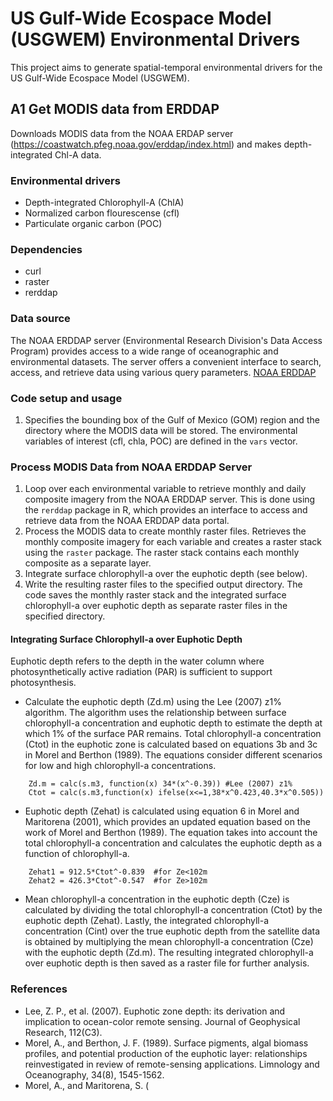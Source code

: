 # US Gulf-Wide Ecospace Model (USGWEM) Environmental Drivers

This project aims to generate spatial-temporal environmental drivers for the US Gulf-Wide Ecospace Model (USGWEM). 

## A1 Get MODIS data from ERDDAP
Downloads MODIS data from the NOAA ERDAP server (https://coastwatch.pfeg.noaa.gov/erddap/index.html) and makes depth-integrated Chl-A data.

### Environmental drivers
- Depth-integrated Chlorophyll-A (ChlA)
- Normalized carbon flourescense (cfl)
- Particulate organic carbon (POC)

### Dependencies
- curl
- raster
- rerddap

### Data source
The NOAA ERDDAP server (Environmental Research Division's Data Access Program) provides access to a wide range of oceanographic and environmental datasets. The server offers a convenient interface to search, access, and retrieve data using various query parameters. [NOAA ERDDAP](https://coastwatch.pfeg.noaa.gov/erddap/index.html)

### Code setup and usage
1. Specifies the bounding box of the Gulf of Mexico (GOM) region and the directory where the MODIS data will be stored. The environmental variables of interest (cfl, chla, POC) are defined in the `vars` vector.

### Process MODIS Data from NOAA ERDDAP Server
1. Loop over each environmental variable to retrieve monthly and daily composite imagery from the NOAA ERDDAP server. This is done using the `rerddap` package in R, which provides an interface to access and retrieve data from the NOAA ERDDAP data portal.
2. Process the MODIS data to create monthly raster files. Retrieves the monthly composite imagery for each variable and creates a raster stack using the `raster` package. The raster stack contains each monthly composite as a separate layer. 
3. Integrate surface chlorophyll-a over the euphotic depth (see below).
4. Write the resulting raster files to the specified output directory. The code saves the monthly raster stack and the integrated surface chlorophyll-a over euphotic depth as separate raster files in the specified directory.

#### Integrating Surface Chlorophyll-a over Euphotic Depth
Euphotic depth refers to the depth in the water column where photosynthetically active radiation (PAR) is sufficient to support photosynthesis.
- Calculate the euphotic depth (Zd.m) using the Lee (2007) z1% algorithm. The algorithm uses the relationship between surface chlorophyll-a concentration and euphotic depth to estimate the depth at which 1% of the surface PAR remains. Total chlorophyll-a concentration (Ctot) in the euphotic zone is calculated based on equations 3b and 3c in Morel and Berthon (1989). The equations consider different scenarios for low and high chlorophyll-a concentrations.
```{r eval=FALSE}
    Zd.m = calc(s.m3, function(x) 34*(x^-0.39)) #Lee (2007) z1%
    Ctot = calc(s.m3,function(x) ifelse(x<=1,38*x^0.423,40.3*x^0.505))
```
- Euphotic depth (Zehat) is calculated using equation 6 in Morel and Maritorena (2001), which provides an updated equation based on the work of Morel and Berthon (1989). The equation takes into account the total chlorophyll-a concentration and calculates the euphotic depth as a function of chlorophyll-a.
```{r eval=FALSE}
    Zehat1 = 912.5*Ctot^-0.839  #for Ze<102m
    Zehat2 = 426.3*Ctot^-0.547  #for Ze>102m
```
- Mean chlorophyll-a concentration in the euphotic depth (Cze) is calculated by dividing the total chlorophyll-a concentration (Ctot) by the euphotic depth (Zehat). Lastly, the integrated chlorophyll-a concentration (Cint) over the true euphotic depth from the satellite data is obtained by multiplying the mean chlorophyll-a concentration (Cze) with the euphotic depth (Zd.m).
The resulting integrated chlorophyll-a over euphotic depth is then saved as a raster file for further analysis.

### References
- Lee, Z. P., et al. (2007). Euphotic zone depth: its derivation and implication to ocean-color remote sensing. Journal of Geophysical Research, 112(C3).
- Morel, A., and Berthon, J. F. (1989). Surface pigments, algal biomass profiles, and potential production of the euphotic layer: relationships reinvestigated in review of remote-sensing applications. Limnology and Oceanography, 34(8), 1545-1562.
- Morel, A., and Maritorena, S. (
